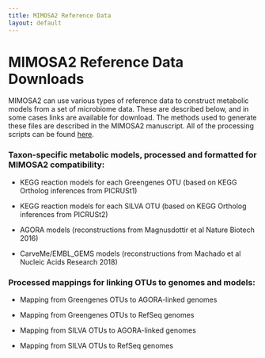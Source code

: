 ```yaml
---
title: MIMOSA2 Reference Data
layout: default
---
```

# MIMOSA2 Reference Data Downloads

MIMOSA2 can use various types of reference data to construct metabolic models from a set of microbiome data. These are described below, and in some cases links are available for download. 
The methods used to generate these files are described in the MIMOSA2 manuscript. All of the processing scripts can be found [here](http://github.com/borenstein-lab/MIMOSA2app/scripts/).

### Taxon-specific metabolic models, processed and formatted for MIMOSA2 compatibility: 

- KEGG reaction models for each Greengenes OTU (based on KEGG Ortholog inferences from PICRUSt1)

- KEGG reaction models for each SILVA OTU (based on KEGG Ortholog inferences from PICRUSt2)

- AGORA models (reconstructions from Magnusdottir et al Nature Biotech 2016)

- CarveMe/EMBL_GEMS models (reconstructions from Machado et al Nucleic Acids Research 2018)

### Processed mappings for linking OTUs to genomes and models:

- Mapping from Greengenes OTUs to AGORA-linked genomes

- Mapping from Greengenes OTUs to RefSeq genomes

- Mapping from SILVA OTUs to AGORA-linked genomes

- Mapping from SILVA OTUs to RefSeq genomes
